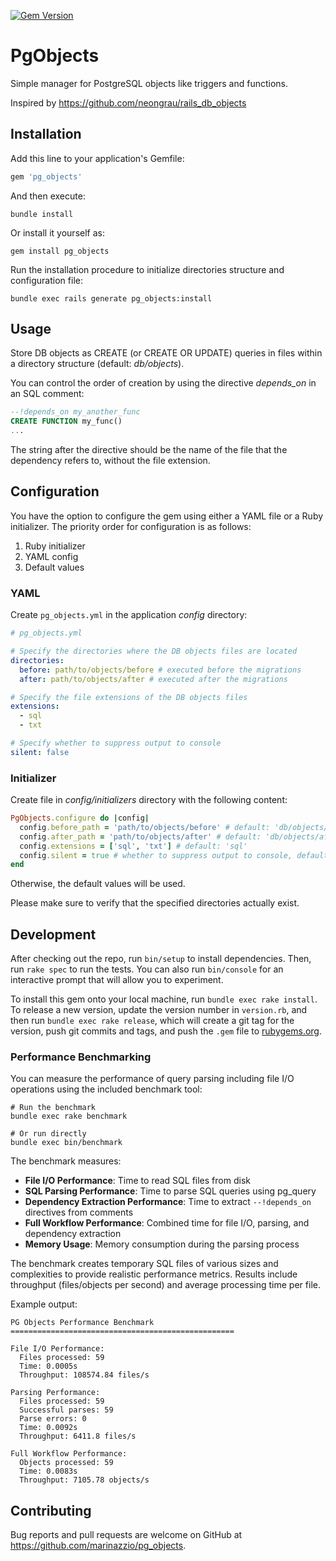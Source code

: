 [![Gem Version](https://badge.fury.io/rb/pg_objects.svg)](https://badge.fury.io/rb/pg_objects)

# PgObjects

Simple manager for PostgreSQL objects like triggers and functions.

Inspired by https://github.com/neongrau/rails_db_objects

## Installation

Add this line to your application's Gemfile:

```ruby
gem 'pg_objects'
```

And then execute:

```shell
bundle install
```

Or install it yourself as:

```shell
gem install pg_objects
```

Run the installation procedure to initialize directories structure and configuration file:

```shell
bundle exec rails generate pg_objects:install
```

## Usage

Store DB objects as CREATE (or CREATE OR UPDATE) queries in files within a directory structure (default: *db/objects*).

You can control the order of creation by using the directive *depends_on* in an SQL comment:

```sql
--!depends_on my_another_func
CREATE FUNCTION my_func()
...
```

The string after the directive should be the name of the file that the dependency refers to, without the file extension.

## Configuration

You have the option to configure the gem using either a YAML file or a Ruby initializer. The priority order for configuration is as follows:
1. Ruby initializer
2. YAML config
3. Default values

### YAML

Create `pg_objects.yml` in the application *config* directory:

```yaml
# pg_objects.yml

# Specify the directories where the DB objects files are located
directories:
  before: path/to/objects/before # executed before the migrations
  after: path/to/objects/after # executed after the migrations

# Specify the file extensions of the DB objects files
extensions:
  - sql
  - txt

# Specify whether to suppress output to console
silent: false
```

### Initializer

Create file in *config/initializers* directory with the following content:

```ruby
PgObjects.configure do |config|
  config.before_path = 'path/to/objects/before' # default: 'db/objects/before'
  config.after_path = 'path/to/objects/after' # default: 'db/objects/after'
  config.extensions = ['sql', 'txt'] # default: 'sql'
  config.silent = true # whether to suppress output to console, default: false
end
```

Otherwise, the default values will be used.

Please make sure to verify that the specified directories actually exist.

## Development

After checking out the repo, run `bin/setup` to install dependencies. Then, run `rake spec` to run the tests. You can also run `bin/console` for an interactive prompt that will allow you to experiment.

To install this gem onto your local machine, run `bundle exec rake install`. To release a new version, update the version number in `version.rb`, and then run `bundle exec rake release`, which will create a git tag for the version, push git commits and tags, and push the `.gem` file to [rubygems.org](https://rubygems.org).

### Performance Benchmarking

You can measure the performance of query parsing including file I/O operations using the included benchmark tool:

```shell
# Run the benchmark
bundle exec rake benchmark

# Or run directly
bundle exec bin/benchmark
```

The benchmark measures:

- **File I/O Performance**: Time to read SQL files from disk
- **SQL Parsing Performance**: Time to parse SQL queries using pg_query
- **Dependency Extraction Performance**: Time to extract `--!depends_on` directives from comments
- **Full Workflow Performance**: Combined time for file I/O, parsing, and dependency extraction
- **Memory Usage**: Memory consumption during the parsing process

The benchmark creates temporary SQL files of various sizes and complexities to provide realistic performance metrics. Results include throughput (files/objects per second) and average processing time per file.

Example output:
```
PG Objects Performance Benchmark
==================================================

File I/O Performance:
  Files processed: 59
  Time: 0.0005s
  Throughput: 108574.84 files/s

Parsing Performance:
  Files processed: 59
  Successful parses: 59
  Parse errors: 0
  Time: 0.0092s
  Throughput: 6411.8 files/s

Full Workflow Performance:
  Objects processed: 59
  Time: 0.0083s
  Throughput: 7105.78 objects/s
```

## Contributing

Bug reports and pull requests are welcome on GitHub at https://github.com/marinazzio/pg_objects.

